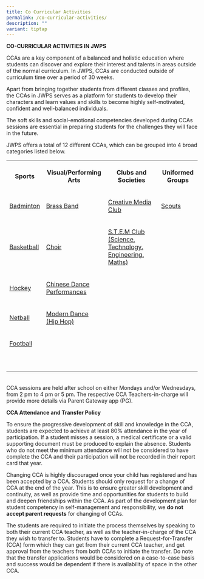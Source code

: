 ```yaml
---
title: Co Curricular Activities
permalink: /co-curricular-activities/
description: ""
variant: tiptap
---
```

<p><strong>CO-CURRICULAR ACTIVITIES IN JWPS</strong>
</p>
<p>CCAs are a key component of a balanced and holistic education where students
can discover and explore their interest and talents in areas outside of
the normal curriculum. In JWPS, CCAs are conducted outside of curriculum
time over a period of 30 weeks.</p>
<p>Apart from bringing together students from different classes and profiles,
the CCAs in JWPS serves as a platform for students to develop their characters
and learn values and skills to become highly self-motivated, confident
and well-balanced individuals.</p>
<p>The soft skills and social-emotional competencies developed during CCAs
sessions are essential in preparing students for the challenges they will
face in the future.</p>
<p>JWPS offers a total of 12 different CCAs, which can be grouped into 4
broad categories listed below.
<br>
</p>
<table style="minWidth: 100px">
<colgroup>
<col>
<col>
<col>
<col>
</colgroup>
<tbody>
<tr>
<th rowspan="1" colspan="1">
<p>Sports</p>
</th>
<th rowspan="1" colspan="1">
<p>Visual/Performing Arts</p>
</th>
<th rowspan="1" colspan="1">
<p>Clubs and Societies</p>
</th>
<th rowspan="1" colspan="1">
<p>Uniformed Groups</p>
</th>
</tr>
<tr>
<td rowspan="1" colspan="1">
<p><a href="https://jurongwestpri.moe.edu.sg/cca/badminton/" rel="noopener noreferrer nofollow" target="_blank">Badminton</a>
</p>
</td>
<td rowspan="1" colspan="1">
<p><a href="https://jurongwestpri.moe.edu.sg/cca/band/" rel="noopener nofollow" target="_blank">Brass Band</a>
</p>
</td>
<td rowspan="1" colspan="1">
<p><a href="https://jurongwestpri.moe.edu.sg/cca/infocommclub/" rel="noopener nofollow" target="_blank">Creative Media Club</a>
</p>
</td>
<td rowspan="1" colspan="1">
<p><a href="https://jurongwestpri.moe.edu.sg/cca/scouts/" rel="noopener noreferrer nofollow" target="_blank">Scouts</a>
</p>
</td>
</tr>
<tr>
<td rowspan="1" colspan="1">
<p><a href="https://jurongwestpri.moe.edu.sg/cca/basketball/" rel="noopener noreferrer nofollow" target="_blank">Basketball</a>
</p>
</td>
<td rowspan="1" colspan="1">
<p><a href="https://jurongwestpri.moe.edu.sg/cca/choir/" rel="noopener noreferrer nofollow" target="_blank">Choir</a>
</p>
</td>
<td rowspan="1" colspan="1">
<p><a href="https://jurongwestpri.moe.edu.sg/cca/stemclub/" rel="noopener noreferrer nofollow" target="_blank">S.T.E.M Club (Science. Technology. Engineering. Maths)</a>
</p>
</td>
<td rowspan="1" colspan="1">
<p></p>
</td>
</tr>
<tr>
<td rowspan="1" colspan="1">
<p><a href="https://jurongwestpri.moe.edu.sg/cca/hockey/" rel="noopener noreferrer nofollow" target="_blank">Hockey</a>
</p>
</td>
<td rowspan="1" colspan="1">
<p><a href="https://jurongwestpri.moe.edu.sg/cca/chinesedance/" rel="noopener noreferrer nofollow" target="_blank">Chinese Dance</a> 
<br><a href="https://jurongwestpri.moe.edu.sg/cca/chinesedance/" rel="noopener noreferrer nofollow" target="_blank">Performances</a>
</p>
</td>
<td rowspan="1" colspan="1">
<p></p>
</td>
<td rowspan="1" colspan="1">
<p></p>
</td>
</tr>
<tr>
<td rowspan="1" colspan="1">
<p><a href="https://jurongwestpri.moe.edu.sg/cca/netball/" rel="noopener noreferrer nofollow" target="_blank">Netball</a>
</p>
</td>
<td rowspan="1" colspan="1">
<p><a href="https://jurongwestpri.moe.edu.sg/cca/moderndance/" rel="noopener noreferrer nofollow" target="_blank">Modern Dance (Hip Hop)</a>
</p>
</td>
<td rowspan="1" colspan="1">
<p></p>
</td>
<td rowspan="1" colspan="1">
<p></p>
</td>
</tr>
<tr>
<td rowspan="1" colspan="1">
<p><a href="https://jurongwestpri.moe.edu.sg/cca/football/" rel="noopener noreferrer nofollow" target="_blank">Football</a>
</p>
</td>
<td rowspan="1" colspan="1">
<p></p>
</td>
<td rowspan="1" colspan="1">
<p></p>
</td>
<td rowspan="1" colspan="1">
<p></p>
</td>
</tr>
<tr>
<td rowspan="1" colspan="1">
<p></p>
</td>
<td rowspan="1" colspan="1">
<p></p>
</td>
<td rowspan="1" colspan="1">
<p></p>
</td>
<td rowspan="1" colspan="1">
<p></p>
</td>
</tr>
<tr>
<td rowspan="1" colspan="1">
<p></p>
</td>
<td rowspan="1" colspan="1">
<p></p>
</td>
<td rowspan="1" colspan="1">
<p></p>
</td>
<td rowspan="1" colspan="1">
<p></p>
</td>
</tr>
</tbody>
</table>
<p>
<br>CCA sessions are held after school on either Mondays and/or Wednesdays,
from 2 pm to 4 pm or 5 pm. The respective CCA Teachers-in-charge will provide
more details via Parent Gateway app (PG).</p>
<p><strong>CCA Attendance and Transfer Policy</strong>
</p>
<p>To ensure the progressive development of skill and knowledge in the CCA,
students are expected to achieve at least 80% attendance in the year of
participation. If a student misses a session, a medical certificate or
a valid supporting document must be produced to explain the absence. Students
who do not meet the minimum attendance will not be considered to have complete
the CCA and their participation will not be recorded in their report card
that year.</p>
<p>Changing CCA is highly discouraged once your child has registered and
has been accepted by a CCA. Students should only request for a change of
CCA at the end of the year. This is to ensure greater skill development
and continuity, as well as provide time and opportunities for students
to build and deepen friendships within the CCA. As part of the development
plan for student competency in self-management and responsibility, we <strong>do not accept parent requests</strong> for
changing of CCAs.</p>
<p>The students are required to initiate the process themselves by speaking
to both their current CCA teacher, as well as the teacher-in-charge of
the CCA they wish to transfer to. Students have to complete a Request-for-Transfer
(CCA) form which they can get from their current CCA teacher, and get approval
from the teachers from both CCAs to initiate the transfer. Do note that
the transfer applications would be considered on a case-to-case basis and
success would be dependent if there is availability of space in the other
CCA.</p>